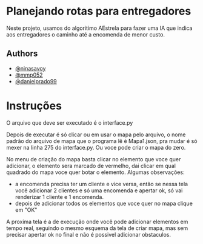# Planejando rotas para entregadores

Neste projeto, usamos do algoritimo AEstrela para fazer uma IA que indica aos entregadores o caminho até a encomenda de menor custo.

## Authors

- [@ninasavoy](https://github.com/ninasavoy)
- [@mmp052](https://github.com/mmp052)
- [@danielprado99](https://github.com/danielprado99)

# Instruções
O arquivo que deve ser executado é o interface.py

Depois de executar é só clicar ou em usar o mapa pelo arquivo, o nome padrão do arquivo de mapa que o programa lê é Mapa1.json, pra mudar é só mexer na linha 275 do interface.py. Ou voce pode criar o mapa do zero.

No menu de criação do mapa basta clicar no elemento que voce quer adicionar, o elemento sera marcado de vermelho, dai clicar em qual quadrado do mapa voce quer botar o elemento.
Algumas observações:
- a encomenda precisa ter um cliente e vice versa, então se nessa tela você adicionar 2 clientes e só uma encomenda e apertar ok, só vai renderizar 1 cliente e 1 encomenda.
- depois de adicionar todos os elementos que voce quer no mapa clique em "OK"

A proxima tela é a de execução onde você pode adicionar elementos em tempo real, seguindo o mesmo esquema da tela de criar mapa, mas sem precisar apertar ok no final e não é possivel adicionar obstaculos.
